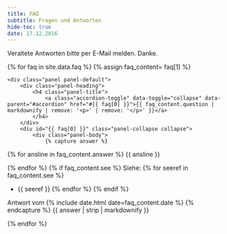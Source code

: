 ```yaml
---
title: FAQ
subtitle: Fragen und Antworten
hide-toc: true
date: 17.12.2016
---
```


Veraltete Antworten bitte per E-Mail melden.
Danke.

<div class="panel-group" id="accordion">

{% for faq in site.data.faq %}
	{% assign faq_content= faq[1] %}

	<div class="panel panel-default">
		<div class="panel-heading">
			<h4 class="panel-title">
				<a class="accordion-toggle" data-toggle="collapse" data-parent="#accordion" href="#{{ faq[0] }}">{{ faq_content.question | markdownify | remove: '<p>' | remove: '</p>' }}</a>
			</h4>
		</div>
		<div id="{{ faq[0] }}" class="panel-collapse collapse">
			<div class="panel-body">
				{% capture answer %}
{% for ansline in faq_content.answer %}
{{ ansline }}

{% endfor %}
{% if faq_content.see %}
Siehe:
{% for seeref in faq_content.see %}
- {{ seeref }}
{% endfor %}
{% endif %}

Antwort vom {% include date.html date=faq_content.date %}
				{% endcapture %}
				{{ answer | strip | markdownify }}
			</div>
		</div>
	</div>
{% endfor %}

</div>
